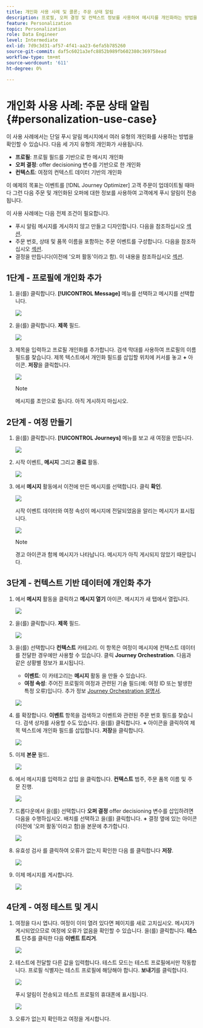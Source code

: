```yaml
---
title: 개인화 사용 사례 및 콜론; 주문 상태 알림
description: 프로필, 오퍼 결정 및 컨텍스트 정보를 사용하여 메시지를 개인화하는 방법을 알아봅니다
feature: Personalization
topic: Personalization
role: Data Engineer
level: Intermediate
exl-id: 7d9c3d31-af57-4f41-aa23-6efa5b785260
source-git-commit: daf5c6021a3efc8852b989fb602380c369758ead
workflow-type: tm+mt
source-wordcount: '611'
ht-degree: 0%

---
```


# 개인화 사용 사례: 주문 상태 알림 {#personalization-use-case}

이 사용 사례에서는 단일 푸시 알림 메시지에서 여러 유형의 개인화를 사용하는 방법을 확인할 수 있습니다. 다음 세 가지 유형의 개인화가 사용됩니다.

* **프로필**: 프로필 필드를 기반으로 한 메시지 개인화
* **오퍼 결정**: offer decisioning 변수를 기반으로 한 개인화
* **컨텍스트**: 여정의 컨텍스트 데이터 기반의 개인화

이 예제의 목표는 이벤트를 [!DNL Journey Optimizer] 고객 주문이 업데이트될 때마다 그런 다음 주문 및 개인화된 오퍼에 대한 정보를 사용하여 고객에게 푸시 알림이 전송됩니다.

이 사용 사례에는 다음 전제 조건이 필요합니다.

* 푸시 알림 메시지를 게시하지 않고 만들고 디자인합니다. 다음을 참조하십시오 [섹션](../create-message.md).
* 주문 번호, 상태 및 품목 이름을 포함하는 주문 이벤트를 구성합니다. 다음을 참조하십시오 [섹션](../event/about-events.md).
* 결정을 만듭니다(이전에 &#39;오퍼 활동&#39;이라고 함). 이 내용을 참조하십시오 [섹션](../offers/offer-activities/create-offer-activities.md).

## 1단계 - 프로필에 개인화 추가

1. 을(를) 클릭합니다. **[!UICONTROL Message]** 메뉴를 선택하고 메시지를 선택합니다.

   ![](assets/perso-uc.png)

1. 을(를) 클릭합니다. **제목** 필드.

   ![](assets/perso-uc2.png)

1. 제목을 입력하고 프로필 개인화를 추가합니다. 검색 막대를 사용하여 프로필의 이름 필드를 찾습니다. 제목 텍스트에서 개인화 필드를 삽입할 위치에 커서를 놓고 **+** 아이콘. **저장**&#x200B;을 클릭합니다.

   ![](assets/perso-uc3.png)

   >[!NOTE]
   >
   >메시지를 초안으로 둡니다. 아직 게시하지 마십시오.

## 2단계 - 여정 만들기

1. 을(를) 클릭합니다. **[!UICONTROL Journeys]** 메뉴를 보고 새 여정을 만듭니다.

   ![](assets/perso-uc4.png)

1. 시작 이벤트, **메시지** 그리고 **종료** 활동.

   ![](assets/perso-uc5.png)

1. 에서 **메시지** 활동에서 이전에 만든 메시지를 선택합니다. 클릭 **확인**.

   ![](assets/perso-uc6.png)

   시작 이벤트 데이터와 여정 속성이 메시지에 전달되었음을 알리는 메시지가 표시됩니다.

   ![](assets/perso-uc7.png)

   >[!NOTE]
   >
   >경고 아이콘과 함께 메시지가 나타납니다. 메시지가 아직 게시되지 않았기 때문입니다.

## 3단계 - 컨텍스트 기반 데이터에 개인화 추가

1. 에서 **메시지** 활동을 클릭하고 **메시지 열기** 아이콘. 메시지가 새 탭에서 열립니다.

   ![](assets/perso-uc8.png)

1. 을(를) 클릭합니다. **제목** 필드.

   ![](assets/perso-uc9.png)

1. 을(를) 선택합니다 **컨텍스트** 카테고리. 이 항목은 여정이 메시지에 컨텍스트 데이터를 전달한 경우에만 사용할 수 있습니다. 클릭 **Journey Orchestration**. 다음과 같은 상황별 정보가 표시됩니다.

   * **이벤트**: 이 카테고리는 **메시지** 활동 을 만들 수 있습니다.
   * **여정 속성**: 주어진 프로필의 여정과 관련된 기술 필드(예: 여정 ID 또는 발생한 특정 오류)입니다. 추가 정보 [Journey Orchestration 설명서](../building-journeys/expression/journey-properties.md).

   ![](assets/perso-uc10.png)

1. 를 확장합니다. **이벤트** 항목을 검색하고 이벤트와 관련된 주문 번호 필드를 찾습니다. 검색 상자를 사용할 수도 있습니다. 을(를) 클릭합니다. **+** 아이콘을 클릭하여 제목 텍스트에 개인화 필드를 삽입합니다. **저장**&#x200B;을 클릭합니다.

   ![](assets/perso-uc11.png)

1. 이제 **본문** 필드.

   ![](assets/perso-uc12.png)

1. 에서 메시지를 입력하고 삽입 을 클릭합니다. **컨텍스트** 범주, 주문 품목 이름 및 주문 진행.

   ![](assets/perso-uc13.png)

1. 드롭다운에서 을(를) 선택합니다 **오퍼 결정** offer decisioning 변수를 삽입하려면 다음을 수행하십시오. 배치를 선택하고 을(를) 클릭합니다. **+** 결정 옆에 있는 아이콘(이전에 &#39;오퍼 활동&#39;이라고 함)을 본문에 추가합니다.

   ![](assets/perso-uc14.png)

1. 유효성 검사 를 클릭하여 오류가 없는지 확인한 다음 를 클릭합니다 **저장**.

   ![](assets/perso-uc15.png)

1. 이제 메시지를 게시합니다.

   ![](assets/perso-uc16.png)

## 4단계 - 여정 테스트 및 게시

1. 여정을 다시 엽니다. 여정이 이미 열려 있다면 페이지를 새로 고치십시오. 메시지가 게시되었으므로 여정에 오류가 없음을 확인할 수 있습니다. 을(를) 클릭합니다. **테스트** 단추를 클릭한 다음 **이벤트 트리거**.

   ![](assets/perso-uc17.png)

1. 테스트에 전달할 다른 값을 입력합니다. 테스트 모드는 테스트 프로필에서만 작동합니다. 프로필 식별자는 테스트 프로필에 해당해야 합니다. **보내기**&#x200B;를 클릭합니다.

   ![](assets/perso-uc18.png)

   푸시 알림이 전송되고 테스트 프로필의 휴대폰에 표시됩니다.

   ![](assets/perso-uc19.png)

1. 오류가 없는지 확인하고 여정을 게시합니다.
